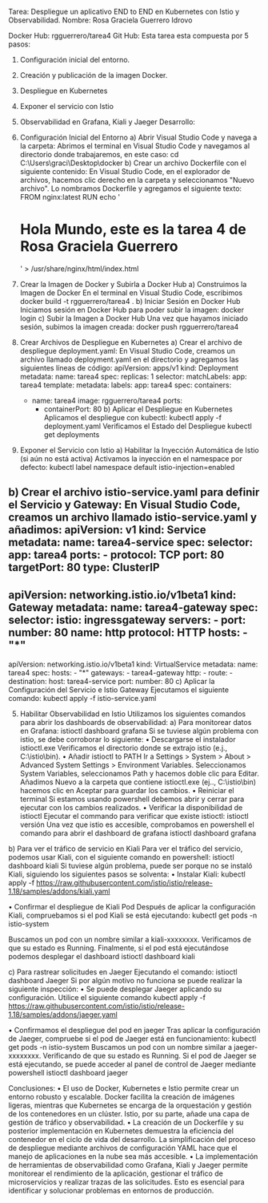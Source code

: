 Tarea: Despliegue un aplicativo END to END en Kubernetes con Istio y Observabilidad.
Nombre: Rosa Graciela Guerrero Idrovo

Docker Hub: rgguerrero/tarea4
Git Hub: 
Esta tarea esta compuesta por 5 pasos:
1.	Configuración inicial del entorno.
2.	Creación y publicación de la imagen Docker.
3.	Despliegue en Kubernetes
4.	Exponer el servicio con Istio
5.	Observabilidad en Grafana, Kiali y Jaeger
Desarrollo:
1.	Configuración Inicial del Entorno
a)	Abrir Visual Studio Code y navega a la carpeta:
Abrimos el terminal en Visual Studio Code y navegamos al directorio donde trabajaremos, en este caso: cd C:\Users\graci\Desktop\docker
b)	Crear un archivo Dockerfile con el siguiente contenido:
En Visual Studio Code, en el explorador de archivos, hacemos clic derecho en la carpeta y seleccionamos "Nuevo archivo". Lo nombramos Dockerfile y agregamos el siguiente texto: 
FROM nginx:latest
RUN echo '<h1>Hola Mundo, este es la tarea 4 de Rosa Graciela Guerrero</h1>' > /usr/share/nginx/html/index.html
2.	Crear la Imagen de Docker y Subirla a Docker Hub
a)	Construimos la Imagen de Docker
En el terminal en Visual Studio Code, escribimos
docker build -t rgguerrero/tarea4 .
b)	Iniciar Sesión en Docker Hub
Iniciamos sesión en Docker Hub para poder subir la imagen:
docker login
c)	Subir la Imagen a Docker Hub
Una vez que hayamos iniciado sesión, subimos la imagen creada:
docker push rgguerrero/tarea4
3.	Crear Archivos de Despliegue en Kubernetes
a)	Crear el archivo de despliegue deployment.yaml:
En Visual Studio Code, creamos un archivo llamado deployment.yaml en el directorio y agregamos las siguientes líneas de código:
apiVersion: apps/v1
kind: Deployment
metadata:
  name: tarea4
spec:
  replicas: 1
  selector:
    matchLabels:
      app: tarea4
  template:
    metadata:
      labels:
        app: tarea4
    spec:
      containers:
      - name: tarea4
        image: rgguerrero/tarea4
        ports:
        - containerPort: 80
b)	Aplicar el Despliegue en Kubernetes
Aplicamos el despliegue con kubectl:
kubectl apply -f deployment.yaml
Verificamos el Estado del Despliegue
kubectl get deployments
 
4.	Exponer el Servicio con Istio
a)	Habilitar la Inyección Automática de Istio (si aún no está activa)
Activamos la inyección en el namespace por defecto:
kubectl label namespace default istio-injection=enabled
 
b)	Crear el archivo istio-service.yaml para definir el Servicio y Gateway:
En Visual Studio Code, creamos un archivo llamado istio-service.yaml y añadimos:
apiVersion: v1
kind: Service
metadata:
  name: tarea4-service
spec:
  selector:
    app: tarea4
  ports:
    - protocol: TCP
      port: 80
      targetPort: 80
  type: ClusterIP
---
apiVersion: networking.istio.io/v1beta1
kind: Gateway
metadata:
  name: tarea4-gateway
spec:
  selector:
    istio: ingressgateway
  servers:
    - port:
        number: 80
        name: http
        protocol: HTTP
      hosts:
        - "*"
---
apiVersion: networking.istio.io/v1beta1
kind: VirtualService
metadata:
  name: tarea4
spec:
  hosts:
    - "*"
  gateways:
    - tarea4-gateway
  http:
    - route:
        - destination:
            host: tarea4-service
            port:
              number: 80
c)	Aplicar la Configuración del Servicio e Istio Gateway
Ejecutamos el siguiente comando:
kubectl apply -f istio-service.yaml
 

5.	Habilitar Observabilidad en Istio
Utilizamos los siguientes comandos para abrir los dashboards de observabilidad:
a)	Para monitorear datos en Grafana:
istioctl dashboard grafana
Si se tuviese algún problema con istio, se debe corroborar lo siguiente:
•	Descargarse el instalador istioctl.exe
Verificamos el directorio donde se extrajo istio (e.j., C:\istio\bin).
•	Añadir istioctl to PATH
Ir a Settings > System > About > Advanced System Settings > Environment Variables.
Seleccionamos System Variables, seleccionamos Path y hacemos doble clic para Editar.
Añadimos Nuevo a la carpeta  que contiene istioctl.exe (ej.., C:\istio\bin) hacemos clic en Aceptar para guardar los cambios.
•	Reiniciar el terminal
Si estamos usando powershell debemos abrir y cerrar para ejecutar con los cambios realizados.
•	Verificar la disponibilidad de istioctl 
Ejecutar el commando para verificar que existe istioctl:
	istioctl versión
Una vez que istio es accesible, comprobamos en powershell el comando para abrir el dashboard de grafana
	istioctl dashboard grafana
 
 
 

b)	Para ver el tráfico de servicio en Kiali
Para ver el tráfico del servicio, podemos usar Kiali, con el siguiente comando en powershell:
istioctl dashboard kiali
Si tuviese algún problema, puede ser porque no se instaló Kiali, siguiendo los siguientes pasos se solventa:
•	Instalar Kiali:
kubectl apply -f https://raw.githubusercontent.com/istio/istio/release-1.18/samples/addons/kiali.yaml
 
•	Confirmar el despliegue de Kiali Pod 
Después de aplicar la configuración Kiali, compruebamos si el pod Kiali se está ejecutando:
kubectl get pods -n istio-system
 
Buscamos un pod con un nombre similar a kiali-xxxxxxxx. Verificamos de que su estado es Running.
Finalmente, si el pod está ejecutándose podemos desplegar el dashboard
istioctl dashboard kiali
 

c)	Para rastrear solicitudes en Jaeger
Ejecutando el comando: istioctl dashboard Jaeger
Si por algún motivo no funciona se puede realizar la siguiente inspección: 
•	Se puede desplegar Jaeger aplicando su configuración. Utilice el siguiente comando
kubectl apply -f https://raw.githubusercontent.com/istio/istio/release-1.18/samples/addons/jaeger.yaml
 
•	Confirmamos el despliegue del pod en jaeger
Tras aplicar la configuración de Jaeger, compruebe si el pod de Jaeger está en funcionamiento:
kubectl get pods -n istio-system
Buscamos un pod con un nombre similar a jaeger-xxxxxxxx. Verificando de que su estado es Running. 
Si el pod de Jaeger se está ejecutando, se puede acceder al panel de control de Jaeger mediante powershell
istioctl dashboard jaeger
 

Conclusiones:
•	El uso de Docker, Kubernetes e Istio permite crear un entorno robusto y escalable. Docker facilita la creación de imágenes ligeras, mientras que Kubernetes se encarga de la orquestación y gestión de los contenedores en un clúster. Istio, por su parte, añade una capa de gestión de tráfico y observabilidad.
•	La creación de un Dockerfile y su posterior implementación en Kubernetes demuestra la eficiencia del contenedor en el ciclo de vida del desarrollo. La simplificación del proceso de despliegue mediante archivos de configuración YAML hace que el manejo de aplicaciones en la nube sea más accesible.
•	La implementación de herramientas de observabilidad como Grafana, Kiali y Jaeger permite monitorear el rendimiento de la aplicación, gestionar el tráfico de microservicios y realizar trazas de las solicitudes. Esto es esencial para identificar y solucionar problemas en entornos de producción.


